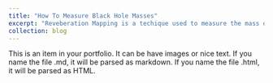 ```yaml
---
title: "How To Measure Black Hole Masses"
excerpt: "Reveberation Mapping is a techique used to measure the mass of distant black holes.  Click here to learn how!"
collection: blog
---
```


This is an item in your portfolio. It can be have images or nice text. If you name the file .md, it will be parsed as markdown. If you name the file .html, it will be parsed as HTML. 
